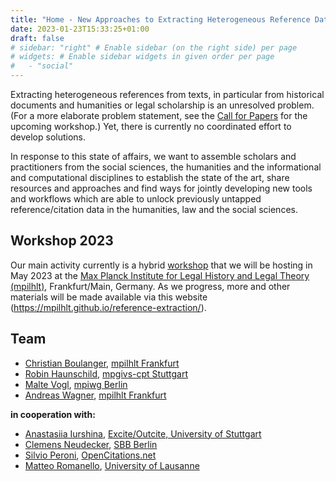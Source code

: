 ```yaml
---
title: "Home - New Approaches to Extracting Heterogeneous Reference Data"
date: 2023-01-23T15:33:25+01:00
draft: false
# sidebar: "right" # Enable sidebar (on the right side) per page
# widgets: # Enable sidebar widgets in given order per page
#   - "social"
---
```


Extracting heterogeneous references from texts, in particular from historical documents and humanities or legal scholarship is an unresolved problem. (For a more elaborate problem statement, see the [Call for Papers](./workshop-2023/cfp) for the upcoming workshop.) Yet, there is currently no coordinated effort to develop solutions.

In response to this state of affairs, we want to assemble scholars and practitioners from the social sciences, the humanities and the informational and computational disciplines to establish the state of the art, share resources and approaches and find ways for jointly developing new tools and workflows which are able to unlock previously untapped reference/citation data in the humanities, law and the social sciences.

## Workshop 2023

Our main activity currently is a hybrid [workshop](./workshop-2023/cfp) that we will be hosting in May 2023 at the [Max Planck Institute for Legal History and Legal Theory (mpilhlt)](https://www.lhlt.mpg.de/en/), Frankfurt/Main, Germany. As we progress, more and other materials will be made available via this website (<https://mpilhlt.github.io/reference-extraction/>).

## Team

- [Christian Boulanger](https://www.lhlt.mpg.de/boulanger/en), [mpilhlt Frankfurt](https://www.lhlt.mpg.de/en)
- [Robin Haunschild](https://www.fkf.mpg.de/person/37778/921030), [mpgivs-cpt Stuttgart](https://www.fkf.mpg.de/ivs)
- [Malte Vogl](https://www.mpiwg-berlin.mpg.de/users/mvogl), [mpiwg Berlin](https://www.mpiwg-berlin.mpg.de/)
- [Andreas Wagner](https://www.lhlt.mpg.de/wagner/en), [mpilhlt Frankfurt](https://www.lhlt.mpg.de/en)

**in cooperation with:**
- [Anastasiia Iurshina](https://www.ipvs.uni-stuttgart.de/institute/team/Iurshina/), [Excite/Outcite, University of Stuttgart](https://excite.informatik.uni-stuttgart.de/)
- [Clemens Neudecker](https://cneud.net/), [SBB Berlin](https://staatsbibliothek-berlin.de/)
- [Silvio Peroni](https://essepuntato.it), [OpenCitations.net](https://opencitations.net/)
- [Matteo Romanello](https://mromanello.github.io/), [University of Lausanne](https://unil.ch/)
